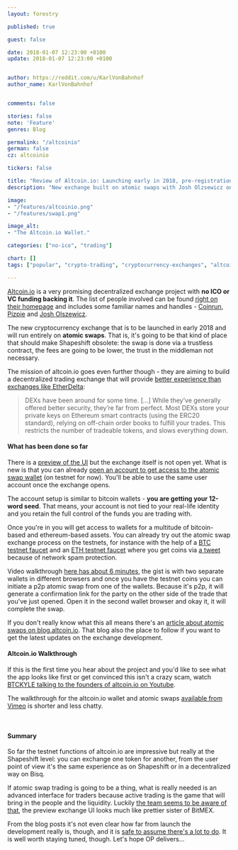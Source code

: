 ```yaml
---
layout: forestry

published: true

guest: false

date: 2018-01-07 12:23:00 +0100
update: 2018-01-07 12:23:00 +0100


author: https://reddit.com/u/KarlVonBahnhof
author_name: KarlVonBahnhof


comments: false

stories: false
note: 'Feature'
genres: Blog

permalink: "/altcoinio"
german: false
cz: altcoinio

tickers: false

title: "Review of Altcoin.io: Launching early in 2018, pre-registration available now."
description: "New exchange built on atomic swaps with Josh Olzsewicz on board. You can play with the atomic swaps on testnet now."

image:
- "/features/altcoinio.png"
- "/features/swap1.png"

image_alt:
- "The Altcoin.io Wallet."

categories: ["no-ico", "trading"]

chart: []
tags: ["popular", "crypto-trading", "cryptocurrency-exchanges", "altcoin-trading"]

---
```


[Altcoin.io](http://www.altcoin.io?kid=KHPDT) is a very promising decentralized exchange project with **no ICO or VC funding backing it**. The list of people involved can be found [right on their homepage](http://www.altcoin.io?kid=KHPDT) and includes some familiar names and handles - [Coinrun](https://medium.com/@cryptocoinrun), [Pizpie](https://twitter.com/mBTCPizpie) and [Josh Olszewicz](https://www.youtube.com/user/carpenoctom/featured).

The new cryptocurrency exchange that is to be launched in early 2018 and will run entirely on **atomic swaps**. That is, it's going to be that kind of place that should make Shapeshift obsolete: the swap is done via a trustless contract, the fees are going to be lower, the trust in the middleman not necessary.

The mission of altcoin.io goes even further though - they are aiming to build a decentralized trading exchange that will provide [better experience than exchanges like EtherDelta](https://blog.altcoin.io/decentralized-exchanges-explained-and-why-we-need-them-more-than-ever-4ef9fbb9192d):

> DEXs have been around for some time. [...] While they’ve generally offered better security, they’re far from perfect. Most DEXs store your private keys on Ethereum smart contracts (using the ERC20 standard), relying on off-chain order books to fulfill your trades. This restricts the number of tradeable tokens, and slows everything down.

#### What has been done so far

There is a [preview of the UI](http://www.preview.altcoin.io) but the exchange itself is not open yet. What is new is that you can already [open an account to get access to the atomic swap wallet](http://www.altcoin.io?kid=KHPDT) (on testnet for now). You'll be able to use the same user account once the exchange opens.

The account setup is similar to bitcoin wallets - **you are getting your 12-word seed**. That means, your account is not tied to your real-life identity and you retain the full control of the funds you are trading with.

Once you're in you will get access to wallets for a multitude of bitcoin-based and ethereum-based assets. You can already try out the atomic swap exchange process on the testnets, for instance with the help of a [BTC testnet faucet](https://testnet.manu.backend.hamburg/faucet) and an [ETH testnet faucet](https://www.rinkeby.io/#faucet) where you get coins via [a tweet](https://twitter.com/_karlvonbahnhof/status/949975902997409792) because of network spam protection.

Video walkthrough [here has about 6 minutes](https://vimeo.com/249200127), the gist is with two separate wallets in different browsers and once you have the testnet coins you can initiate a p2p atomic swap from one of the wallets. Because it's p2p, it will generate a confirmation link for the party on the other side of the trade that you've just opened. Open it in the second wallet browser and okay it, it will complete the swap.

If you don't really know what this all means there's an [article about atomic swaps on blog.altcoin.io](https://blog.altcoin.io/the-evolution-of-atomic-swaps-e33ad3af8818). That blog also the place to follow if you want to get the latest updates on the exchange development.

#### Altcoin.io Walkthrough

If this is the first time you hear about the project and you'd like to see what the app looks like first or get convinced this isn't a crazy scam, watch [BTCKYLE talking to the founders of altcoin.io on Youtube](https://www.youtube.com/watch?v=94CdO6dmav0).

The walkthrough for the altcoin.io wallet and atomic swaps [available from Vimeo](https://vimeo.com/249200127) is shorter and less chatty.

<amp-youtube
       data-videoid="94CdO6dmav0"
       layout="responsive"
       width="700" height="360">
</amp-youtube>

<p>&nbsp;</p>

#### Summary

So far the testnet functions of altcoin.io are impressive but really at the Shapeshift level: you can exchange one token for another, from the user point of view it's the same experience as on Shapeshift or in a decentralized way on Bisq.

If atomic swap trading is going to be a thing, what is really needed is an advanced interface for traders because active trading is the game that will bring in the people and the liquidity. Luckily [the team seems to be aware of that](https://blog.altcoin.io/altcoin-exchanges-purpose-mission-values-and-value-proposition-7d525303c005), the preview exchange UI looks much like prettier sister of BitMEX.

From the blog posts it's not even clear how far from launch the development really is, though, and it is [safe to assume there's a lot to do](https://feedback.altcoinexchange.com/). It is well worth staying tuned, though. Let's hope OP delivers...
